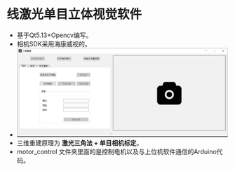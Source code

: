 # 线激光单目立体视觉软件

- 基于Qt5.13+Opencv编写。
- 相机SDK采用海康威视的。
- ![Snipaste_2023-12-18_12-46-10](readmeAsserts/Snipaste_2023-12-18_12-46-10.jpg)
- 三维重建原理为 **激光三角法 + 单目相机标定**。
- motor_control 文件夹里面的是控制电机以及与上位机软件通信的Arduino代码。

